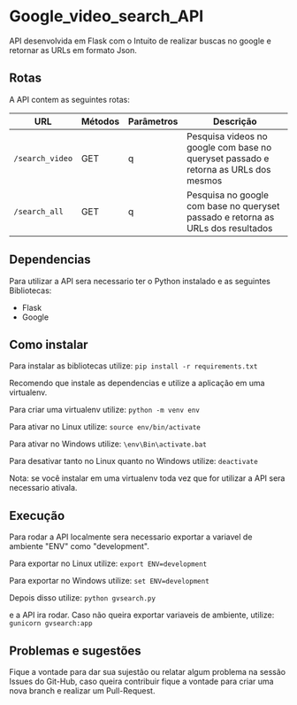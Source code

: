 # Google_video_search_API

API desenvolvida em Flask com o Intuito de realizar buscas no google e retornar as URLs em formato Json.

## Rotas

A API contem as seguintes rotas:

| URL | Métodos | Parâmetros | Descrição |
| -------- | ------------- | ---------- | --------- |
| `/search_video` | GET | q | Pesquisa videos no google com base no queryset passado e retorna as URLs dos mesmos |
| `/search_all` | GET | q | Pesquisa no google com base no queryset passado e retorna as URLs dos resultados |


## Dependencias

Para utilizar a API sera necessario ter o Python instalado e as seguintes Bibliotecas:

- Flask
- Google

## Como instalar

Para instalar as bibliotecas utilize:
``` pip install -r requirements.txt ```

Recomendo que instale as dependencias e utilize a aplicação em uma virtualenv.

Para criar uma virtualenv utilize:
``` python -m venv env ```

Para ativar no Linux utilize:
``` source env/bin/activate ```

Para ativar no Windows utilize:
``` \env\Bin\activate.bat ```

Para desativar tanto no Linux quanto no Windows utilize:
``` deactivate ```

Nota: se você instalar em uma virtualenv toda vez que for utilizar a API sera necessario ativala.

## Execução

Para rodar a API localmente sera necessario exportar a variavel de ambiente "ENV" como "development".

Para exportar no Linux utilize:
``` export ENV=development ```

Para exportar no Windows utilize:
``` set ENV=development ```

Depois disso utilize:
``` python gvsearch.py ```

e a API ira rodar. Caso não queira exportar variaveis de ambiente, utilize:
``` gunicorn gvsearch:app ```

## Problemas e sugestões

Fique a vontade para dar sua sujestão ou relatar algum problema na sessão Issues do Git-Hub, caso queira contribuir fique a vontade para criar uma nova branch e realizar um Pull-Request.